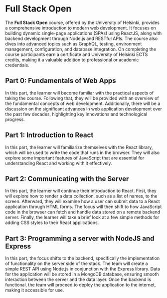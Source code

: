 # Full Stack Open 

The **Full Stack Open** course, offered by the University of Helsinki, provides a comprehensive introduction to modern web development. It focuses on building dynamic single-page applications (SPAs) using ReactJS, along with backend development through Node.js and RESTful APIs. The course also dives into advanced topics such as GraphQL, testing, environment management, configuration, and database integration. On completing the course participants earn a certificate and University of Helsinki ECTS credits, making it a valuable addition to professional or academic credentials.

## Part 0: Fundamentals of Web Apps

In this part, the learner will become familiar with the practical aspects of taking the course. Following that, they will be provided with an overview of the fundamental concepts of web development. Additionally, there will be a discussion on the significant advances in web application development over the past few decades, highlighting key innovations and technological progress.

## Part 1: Introduction to React

In this part, the learner will familiarize themselves with the React library, which will be used to write the code that runs in the browser. They will also explore some important features of JavaScript that are essential for understanding React and working with it effectively.

## Part 2: Communicating with the Server

In this part, the learner will continue their introduction to React. First, they will explore how to render a data collection, such as a list of names, to the screen. Afterward, they will examine how a user can submit data to a React application through HTML forms. The focus will then shift to how JavaScript code in the browser can fetch and handle data stored on a remote backend server. Finally, the learner will take a brief look at a few simple methods for adding CSS styles to their React applications.

## Part 3: Programming a server with NodeJS and Express

In this part, the focus shifts to the backend, specifically the implementation of functionality on the server side of the stack. The team will create a simple REST API using Node.js in conjunction with the Express library. Data for the application will be stored in a MongoDB database, ensuring smooth interaction between the server and the data layer. Once the backend is functional, the team will proceed to deploy the application to the internet, making it accessible for use.



